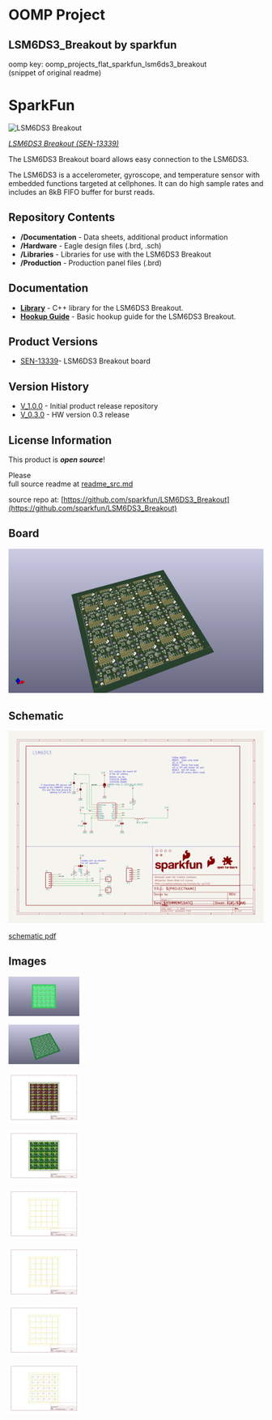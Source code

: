# OOMP Project  
## LSM6DS3_Breakout  by sparkfun  
  
oomp key: oomp_projects_flat_sparkfun_lsm6ds3_breakout  
(snippet of original readme)  
  
SparkFun <PRODUCT NAME>  
========================================  
  
![LSM6DS3 Breakout](https://cdn.sparkfun.com/assets/learn_tutorials/4/1/6/perspective.jpg)  
  
[*LSM6DS3 Breakout (SEN-13339)*](https://www.sparkfun.com/products/13339)  
  
The LSM6DS3 Breakout board allows easy connection to the LSM6DS3.  
  
The LSM6DS3 is a accelerometer, gyroscope, and temperature sensor with embedded functions targeted at cellphones.  It can do high sample rates and includes an 8kB FIFO buffer for burst reads.  
  
Repository Contents  
-------------------  
  
* **/Documentation** - Data sheets, additional product information  
* **/Hardware** - Eagle design files (.brd, .sch)  
* **/Libraries** - Libraries for use with the LSM6DS3 Breakout  
* **/Production** - Production panel files (.brd)  
  
Documentation  
--------------  
* **[Library](https://github.com/sparkfun/SparkFun_LSM6DS3_Arduino_Library)** - C++ library for the LSM6DS3 Breakout.  
* **[Hookup Guide](https://learn.sparkfun.com/tutorials/lsm6ds3-breakout-hookup-guide)** - Basic hookup guide for the LSM6DS3 Breakout.  
  
Product Versions  
----------------  
* [SEN-13339](https://www.sparkfun.com/products/13339)- LSM6DS3 Breakout board  
  
Version History  
---------------  
* [V_1.0.0](https://github.com/sparkfun/LSM6DS3_Breakout/releases/tag/V_1.0.0) - Initial product release repository  
* [V_0.3.0](https://github.com/sparkfun/LSM6DS3_Breakout/releases/tag/V_0.3.0) - HW version 0.3 release  
  
License Information  
-------------------  
  
This product is _**open source**_!   
  
Please  
  full source readme at [readme_src.md](readme_src.md)  
  
source repo at: [https://github.com/sparkfun/LSM6DS3_Breakout](https://github.com/sparkfun/LSM6DS3_Breakout)  
## Board  
  
[![working_3d.png](working_3d_600.png)](working_3d.png)  
## Schematic  
  
[![working_schematic.png](working_schematic_600.png)](working_schematic.png)  
  
[schematic pdf](working_schematic.pdf)  
## Images  
  
[![working_3D_bottom.png](working_3D_bottom_140.png)](working_3D_bottom.png)  
  
[![working_3D_top.png](working_3D_top_140.png)](working_3D_top.png)  
  
[![working_assembly_page_01.png](working_assembly_page_01_140.png)](working_assembly_page_01.png)  
  
[![working_assembly_page_02.png](working_assembly_page_02_140.png)](working_assembly_page_02.png)  
  
[![working_assembly_page_03.png](working_assembly_page_03_140.png)](working_assembly_page_03.png)  
  
[![working_assembly_page_04.png](working_assembly_page_04_140.png)](working_assembly_page_04.png)  
  
[![working_assembly_page_05.png](working_assembly_page_05_140.png)](working_assembly_page_05.png)  
  
[![working_assembly_page_06.png](working_assembly_page_06_140.png)](working_assembly_page_06.png)  
